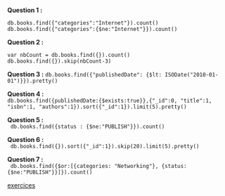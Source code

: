 
**Question 1 :** 
``` 
db.books.find({"categories":"Internet"}).count()
db.books.find({"categories":{$ne:"Internet"}}).count() 
```
             
**Question 2 :** 
```
var nbCount = db.books.find({}).count()
db.books.find({}).skip(nbCount-3)
```
             
**Question 3 :** 
           ```
           db.books.find({"publishedDate": {$lt: ISODate("2010-01-01")}}).pretty() 
           ```

**Question 4 :**  
            ```
            db.books.find({publishedDate:{$exists:true}},{"_id":0, "title":1, "isbn":1, "authors":1}).sort({"_id":1}).limit(5).pretty()               
            ```

**Question 5 :**  
                 ``` 
                      db.books.find({status : {$ne:"PUBLISH"}}).count()
                  ```

**Question 6 :**  
                  ``` 
                     db.books.find({}).sort({"_id":1}).skip(20).limit(5).pretty()
                    ```

**Question 7 :**  
                  ``` 
                  db.books.find({$or:[{categories: "Networking"}, {status:{$ne:"PUBLISH"}}]}).count() 
                  ```

[exercices](https://github.com/CollegeBoreal/INF1069-201-18H-02/blob/master/Semaine03/exercices.md)

